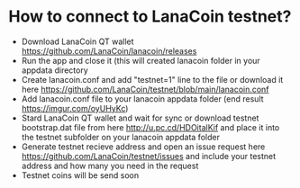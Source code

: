 # How to connect to LanaCoin testnet?

- Download LanaCoin QT wallet https://github.com/LanaCoin/lanacoin/releases
- Run the app and close it (this will created lanacoin folder in your appdata directory
- Create lanacoin.conf and add "testnet=1" line to the file or download it here https://github.com/LanaCoin/testnet/blob/main/lanacoin.conf 
- Add lanacoin.conf file to your lanacoin appdata folder (end result https://imgur.com/oyUHyKc)
- Stard LanaCoin QT wallet and wait for sync or download testnet bootstrap.dat file from here http://u.pc.cd/HDOitalKif and place it into the testnet subfolder on your lanacoin appdata folder
- Generate testnet recieve address and open an issue request here https://github.com/LanaCoin/testnet/issues and include your testnet address and how many you need in the request 
- Testnet coins will be send soon
